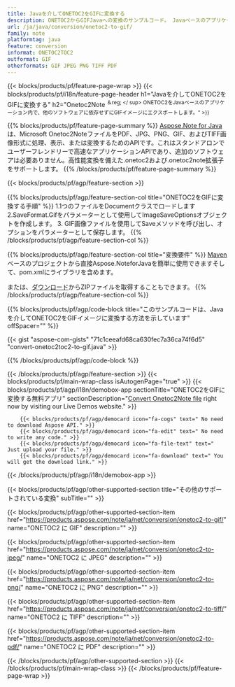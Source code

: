 ```yaml
---
title: Javaを介してONETOC2をGIFに変換する
description: ONETOC2からGIFJavaへの変換のサンプルコード。 Javaベースのアプリケーション内でのバッチONETOC2ファイルからGIFへの変換にはAPIサンプルコードを使用します。 
url: /ja/java/conversion/onetoc2-to-gif/
family: note
platformtag: java
feature: conversion
informat: ONETOC2TOC2
outformat: GIF
otherformats: GIF JPEG PNG TIFF PDF
---
```

{{< blocks/products/pf/feature-page-wrap >}}
{{< blocks/products/pf/i18n/feature-page-header h1="Javaを介してONETOC2をGIFに変換する" h2="Onetoc2Note <sup>＆reg; </ sup> ONETOC2をJavaベースのアプリケーション内で、他のソフトウェアに依存せずにGIFイメージにエクスポートします。" >}}

{{% blocks/products/pf/feature-page-summary %}}
[Aspose.Note for Java](https://products.aspose.com/note/java/)は、Microsoft Onetoc2NoteファイルをPDF、JPG、PNG、GIF、およびTIFF画像形式に処理、表示、または変換するためのAPIです。これはスタンドアロンでユーザーフレンドリーで高速なアプリケーションAPIであり、追加のソフトウェアは必要ありません。高性能変換を備えた.onetoc2および.onetoc2note拡張子をサポートします。
{{% /blocks/products/pf/feature-page-summary  %}}

{{< blocks/products/pf/agp/feature-section >}}

{{% blocks/products/pf/agp/feature-section-col title="ONETOC2をGIFに変換する手順" %}}
1.1つのファイルをDocumentクラスでロードします
2.SaveFormat.Gifをパラメーターとして使用してImageSaveOptionsオブジェクトを作成します。
3. GIF画像ファイルを使用してSaveメソッドを呼び出し、オプションをパラメーターとして保存します。
{{% /blocks/products/pf/agp/feature-section-col %}}

{{% blocks/products/pf/agp/feature-section-col title="変換要件" %}}
[Maven](https://repository.aspose.com/webapp/#/artifacts/browse/tree/General/repo/com/aspose/aspose-note)ベースのプロジェクトから直接Aspose.NoteforJavaを簡単に使用できますそして、pom.xmlにライブラリを含めます。

または、[ダウンロード](https://downloads.aspose.com/note/java)からZIPファイルを取得することもできます。
{{% /blocks/products/pf/agp/feature-section-col %}}

{{% blocks/products/pf/agp/code-block title="このサンプルコードは、Javaを介してONETOC2をGIFイメージに変換する方法を示しています" offSpacer="" %}}

{{< gist "aspose-com-gists" "71c1ceeafd68ca630fec7a36ca74f6d5" "convert-onetoc2toc2-to-gif.java" >}}

{{% /blocks/products/pf/agp/code-block %}}

{{< /blocks/products/pf/agp/feature-section >}}
{{< blocks/products/pf/main-wrap-class isAutogenPage="true" >}}
{{< blocks/products/pf/agp/i18n/demobox-app sectionTitle="ONETOC2をGIFに変換する無料アプリ" sectionDescription="[Convert Onetoc2Note file](https://products.aspose.app/note/conversion/onetoc2note-to-gif) right now by visiting our Live Demos website." >}}

        {{< blocks/products/pf/agp/democard icon="fa-cogs" text=" No need to download Aspose API." >}}
        {{< blocks/products/pf/agp/democard icon="fa-edit" text=" No need to write any code." >}}
        {{< blocks/products/pf/agp/democard icon="fa-file-text" text=" Just upload your file." >}}
        {{< blocks/products/pf/agp/democard icon="fa-download" text=" You will get the download link." >}}
		
{{< /blocks/products/pf/agp/i18n/demobox-app >}}

{{< blocks/products/pf/agp/other-supported-section title="その他のサポートされている変換" subTitle="" >}}

{{< blocks/products/pf/agp/other-supported-section-item href="https://products.aspose.com/note/ja/net/conversion/onetoc2-to-gif/" name="ONETOC2 に GIF" description="" >}}

{{< blocks/products/pf/agp/other-supported-section-item href="https://products.aspose.com/note/ja/net/conversion/onetoc2-to-jpeg/" name="ONETOC2 に JPEG" description="" >}}

{{< blocks/products/pf/agp/other-supported-section-item href="https://products.aspose.com/note/ja/net/conversion/onetoc2-to-png/" name="ONETOC2 に PNG" description="" >}}

{{< blocks/products/pf/agp/other-supported-section-item href="https://products.aspose.com/note/ja/net/conversion/onetoc2-to-tiff/" name="ONETOC2 に TIFF" description="" >}}

{{< blocks/products/pf/agp/other-supported-section-item href="https://products.aspose.com/note/ja/net/conversion/onetoc2-to-pdf/" name="ONETOC2 に PDF" description="" >}}



{{< /blocks/products/pf/agp/other-supported-section >}}
{{< /blocks/products/pf/main-wrap-class >}}
{{< /blocks/products/pf/feature-page-wrap >}}